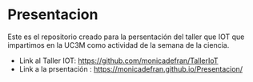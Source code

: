 # Presentacion
Este es el repositorio creado para la persentación del taller que IOT que impartimos en la UC3M como actividad de la semana de la ciencia.
- Link al Taller IOT: https://github.com/monicadefran/TallerIoT 
- Link a la prsentación : https://monicadefran.github.io/Presentacion/
